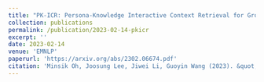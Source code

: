```yaml
---
title: "PK-ICR: Persona-Knowledge Interactive Context Retrieval for Grounded Dialogue"
collection: publications
permalink: /publication/2023-02-14-pkicr
excerpt: ''
date: 2023-02-14
venue: 'EMNLP'
paperurl: 'https://arxiv.org/abs/2302.06674.pdf'
citation: 'Minsik Oh, Joosung Lee, Jiwei Li, Guoyin Wang (2023). &quot;PK-ICR: Persona-Knowledge Interactive Context Retrieval for Grounded Dialogue.&quot; <i>Arxiv</i>'
---
```

